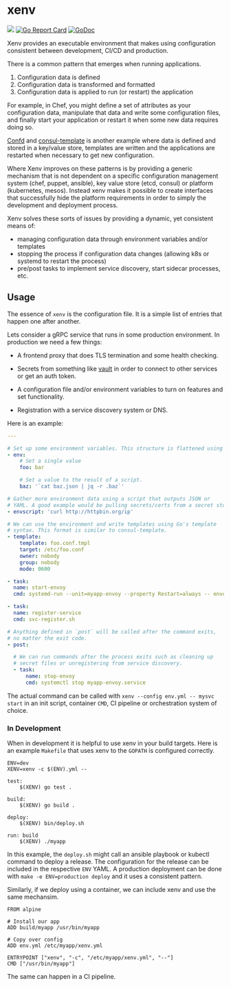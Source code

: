 # xenv

[![](https://travis-ci.org/ionrock/xenv.svg?branch=master)](https://travis-ci.org/ionrock/xenv)
[![Go Report Card](https://goreportcard.com/badge/github.com/ionrock/xenv)](https://goreportcard.com/report/github.com/ionrock/xenv)
[![GoDoc](https://godoc.org/github.com/ionrock/xenv?status.svg)](https://godoc.org/github.com/ionrock/xenv)


Xenv provides an executable environment that makes using configuration
consistent between development, CI/CD and production.

There is a common pattern that emerges when running applications.

 1. Configuration data is defined
 2. Configuration data is transformed and formatted
 3. Configuration data is applied to run (or restart) the application

For example, in Chef, you might define a set of attributes as your
configuration data, manipulate that data and write some configuration
files, and finally start your application or restart it when some new
data requires doing so.

[Confd](http://www.confd.io) and
[consul-template](https://github.com/hashicorp/consul-template) is
 another example where data is defined and stored in a key/value
 store, templates are written and the applications are restarted when
 necessary to get new configuration.

Where Xenv improves on these patterns is by providing a generic
mechanism that is not dependent on a specific configuration management
system (chef, puppet, ansible), key value store (etcd, consul) or
platform (kubernetes, mesos). Instead xenv makes it possible to create
interfaces that successfully hide the platform requirements in order
to simply the development and deployment process.

Xenv solves these sorts of issues by providing a dynamic, yet
consistent means of:

 - managing configuration data through environment variables and/or
   templates
 - stopping the process if configuration data changes (allowing k8s or
   systemd to restart the process)
 - pre/post tasks to implement service discovery, start sidecar
   processes, etc.


## Usage

The essence of `xenv` is the configuration file. It is a simple list
of entries that happen one after another.

Lets consider a gRPC service that runs in some production
environment. In production we need a few things:

 - A frontend proxy that does TLS termination and some health checking.

 - Secrets from something like [vault](https://www.vaultproject.io/)
   in order to connect to other services or get an auth token.

 - A configuration file and/or environment variables to turn on
   features and set functionality.

 - Registration with a service discovery system or DNS.

Here is an example:
```yaml
---

# Set up some environment variables. This structure is flattened using `_` between levels.
- env:
    # Set a single value
    foo: bar

    # Set a value to the result of a script.
    baz: '`cat baz.json | jq -r .baz`'

# Gather more environment data using a script that outputs JSON or
# YAML. A good example would be pulling secrets/certs from a secret store.
- envscript: 'curl http://httpbin.org/ip'

# We can use the environment and write templates using Go's template
# syntax. This format is similar to consul-template.
- template:
    template: foo.conf.tmpl
    target: /etc/foo.conf
    owner: nobody
    group: nobody
    mode: 0600

- task:
  name: start-envoy
  cmd: systemd-run --unit=myapp-envoy --property Restart=always -- envoy

- task:
  name: register-service
  cmd: svc-register.sh

# Anything defined in `post` will be called after the command exits,
# no matter the exit code.
- post:

  # We can run commands after the process exits such as cleaning up
  # secret files or unregistering from service discovery.
  - task:
      name: stop-envoy
      cmd: systemctl stop myapp-envoy.service
```

The actual command can be called with `xenv --config env.yml -- mysvc
start` in an init script, container `CMD`, CI pipeline or
orchestration system of choice.

### In Development

When in development it is helpful to use xenv in your build
targets. Here is an example `Makefile` that uses xenv to the `GOPATH`
is configured correctly.

```
ENV=dev
XENV=xenv -c $(ENV).yml --

test:
	$(XENV) go test .

build:
	$(XENV) go build .

deploy:
	$(XENV) bin/deploy.sh

run: build
	$(XENV) ./myapp
```

In this example, the `deploy.sh` might call an ansible playbook or
kubectl command to deploy a release. The configuration for the release
can be included in the respective `ENV` YAML. A production deployment
can be done with `make -e ENV=production deploy` and it uses a
consistent pattern.

Similarly, if we deploy using a container, we can include xenv and use
the same mechansim.

```
FROM alpine

# Install our app
ADD build/myapp /usr/bin/myapp

# Copy over config
ADD env.yml /etc/myapp/xenv.yml

ENTRYPOINT ["xenv", "-c", "/etc/myapp/xenv.yml", "--"]
CMD ["/usr/bin/myapp"]
```

The same can happen in a CI pipeline.
